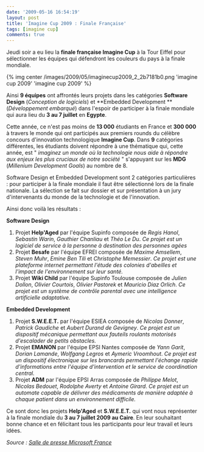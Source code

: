 ```yaml
---
date: '2009-05-16 16:54:19'
layout: post
title: 'Imagine Cup 2009 : Finale Française'
tags: [imagine cup]
comments: true
---
```


Jeudi soir a eu lieu la **finale française Imagine Cup** à la Tour Eiffel pour sélectionner les équipes qui défendront les couleurs du pays à la finale mondiale.

{% img center /images/2009/05/imaginecup2009_2_2b7181b0.png 'imagine cup 2009' 'imagine cup 2009' %}

Ainsi **9 équipes** ont affrontés leurs projets dans les catégories **Software Design** (_Conception de logiciels_) et **Embedded Development **(_Développement embarqué_) dans l'espoir de participer à la finale mondiale qui aura lieu du **3 au 7 juillet** en **Egypte**.

Cette année, ce n'est pas moins de **13 000** étudiants en France et **300 000** à travers le monde qui ont participés aux premiers rounds du célèbre concours d'innovation technologique **Imagine Cup**. Dans **9** catégories différentes, les étudiants doivent répondre à une thématique qui, cette année, est " _imaginez un monde où la technologie nous aide à répondre aux enjeux les plus  cruciaux de notre société_ " s'appuyant sur les **MDG** (_Millenium Development Goals_) au nombre de 8.

Software Design et Embedded Development sont 2 catégories particulières : pour participer à la finale mondiale il faut être sélectionné lors de la finale nationale. La sélection se fait sur dossier et sur présentation à un jury d'intervenants du monde de la technologie et de l'innovation.

Ainsi donc voilà les résultats :

**Software Design**
	
  1. Projet **Help'Aged** par l'équipe Supinfo composée de _Regis Hanol_, _Sebastin Warin_, _Gauthier Chanliau_ et _Théo Le Du_. _Ce projet est un logiciel de service à la personne à destination des personnes agées_
  2. Projet **Besafe** par l'équipe EFREI composée de _Maxime Amsellem_, _Steven Muhr_, _Emine Ben Tili_ et _Christophe Memessier_. _Ce projet est une plateforme internet permettant l'étude des colonies d'abeilles et l'impact de l'environnement sur leur santé._
  3. Projet **Wiki Child** par l'équipe Supinfo Toulouse composée de _Julien Dollon_, _Olivier Courtois_, _Olivier Pastorek_ et _Mauricio Diaz Orlich_. _Ce projet est un système de contrôle parental avec une intelligence artificielle adaptative._

**Embedded Development**
	
  1. Projet **S.W.E.E.T.** par l'équipe ESIEA composée de _Nicolas Donner_, _Patrick Gaudiche_ et _Aubert Durand de Gevigney_. _Ce projet est un dispositif mécanique permettant aux fauteils roulants motorisés d'escalader de petits obstacles._
  2. Projet **EMANON** par l'équipe EPSI Nantes composée de _Yann Garit_, _Dorian Lamande_, _Wolfgang Legros_ et _Aymeric Vroomhout_. _Ce projet est un dispositif électronique sur les brancards permettant l'échange rapide d'informations entre l'équipe d'intervention et le service de coordination central._
  3. Projet **ADM** par l'équipe EPSI Arras composée de _Philippe Melot_, _Nicolas Bedouet_, _Rodolphe Averty_ et _Antoine Girard_. _Ce projet est un automate capable de délivrer des médicaments de manière adaptée à chaque patient dans un environnement difficile._

Ce sont donc les projets **Help'Aged** et **S.W.E.E.T.** qui vont nous représenter à la finale mondiale du **3 au 7 juillet 2009 au Caire**. En leur souhaitant bonne chance et en félicitant tous les participants pour leur travail et leurs idées.

_Source : [Salle de presse Microsoft France](http://www.microsoft.com/France/InformationsPresse/Fiche-Communique.aspx?EID=79355aa6-22a4-462f-abdd-402fc6da7e61)_
